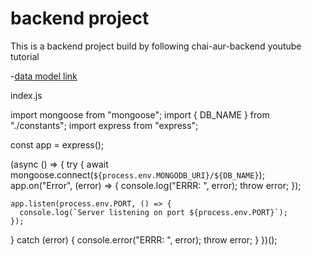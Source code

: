 # backend project

This is a backend project build by following chai-aur-backend youtube tutorial

-[data model link](https://app.eraser.io/workspace/YtPqZ1VogxGy1jzIDkzj)


<!-- start -->
index.js

import mongoose from "mongoose";
import { DB_NAME } from "./constants";
import express from "express";

const app = express();

(async () => {
  try {
    await mongoose.connect(`${process.env.MONGODB_URI}/${DB_NAME}`);
    app.on("Error", (error) => {
      console.log("ERRR: ", error);
      throw error;
    });

    app.listen(process.env.PORT, () => {
      console.log(`Server listening on port ${process.env.PORT}`);
    });
  } catch (error) {
    console.error("ERRR: ", error);
    throw error;
  }
})();
<!-- end -->

